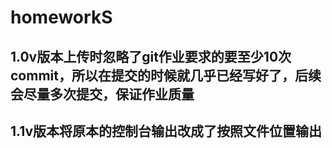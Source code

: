# homeworkS

## 1.0v版本上传时忽略了git作业要求的要至少10次commit，所以在提交的时候就几乎已经写好了，后续会尽量多次提交，保证作业质量

## 1.1v版本将原本的控制台输出改成了按照文件位置输出

